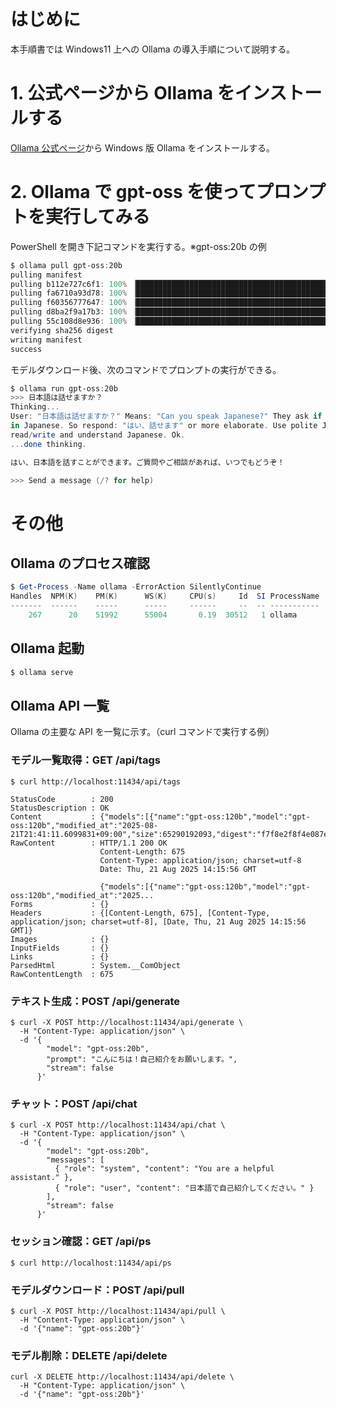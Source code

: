 # はじめに

本手順書では Windows11 上への Ollama の導入手順について説明する。

# 1. 公式ページから Ollama をインストールする

[Ollama 公式ページ](https://ollama.com/download/windows)から Windows 版 Ollama をインストールする。

# 2. Ollama で gpt-oss を使ってプロンプトを実行してみる

PowerShell を開き下記コマンドを実行する。※gpt-oss:20b の例

```powershell
$ ollama pull gpt-oss:20b
pulling manifest
pulling b112e727c6f1: 100% ▕██████████████████████████████████████████████████████████▏  13 GB
pulling fa6710a93d78: 100% ▕██████████████████████████████████████████████████████████▏ 7.2 KB
pulling f60356777647: 100% ▕██████████████████████████████████████████████████████████▏  11 KB
pulling d8ba2f9a17b3: 100% ▕██████████████████████████████████████████████████████████▏   18 B
pulling 55c108d8e936: 100% ▕██████████████████████████████████████████████████████████▏  489 B
verifying sha256 digest
writing manifest
success
```

モデルダウンロード後、次のコマンドでプロンプトの実行ができる。

```powershell
$ ollama run gpt-oss:20b
>>> 日本語は話せますか？
Thinking...
User: "日本語は話せますか？" Means: "Can you speak Japanese?" They ask if I can speak Japanese. I need to answer
in Japanese. So respond: "はい、話せます" or more elaborate. Use polite Japanese. Also maybe mention that I can
read/write and understand Japanese. Ok.
...done thinking.

はい、日本語を話すことができます。ご質問やご相談があれば、いつでもどうぞ！

>>> Send a message (/? for help)
```

# その他

## Ollama のプロセス確認

```powershell
$ Get-Process -Name ollama -ErrorAction SilentlyContinue
Handles  NPM(K)    PM(K)      WS(K)     CPU(s)     Id  SI ProcessName
-------  ------    -----      -----     ------     --  -- -----------
    267      20    51992      55004       0.19  30512   1 ollama
```

## Ollama 起動

```powershell
$ ollama serve
```

## Ollama API 一覧

Ollama の主要な API を一覧に示す。（curl コマンドで実行する例）

### モデル一覧取得：GET /api/tags

```
$ curl http://localhost:11434/api/tags

StatusCode        : 200
StatusDescription : OK
Content           : {"models":[{"name":"gpt-oss:120b","model":"gpt-oss:120b","modified_at":"2025-08-21T21:41:11.6099831+09:00","size":65290192093,"digest":"f7f8e2f8f4e087e0e6791636dfe1a28d701d548dada674d12ef0d85ccb02a2a4...
RawContent        : HTTP/1.1 200 OK
                    Content-Length: 675
                    Content-Type: application/json; charset=utf-8
                    Date: Thu, 21 Aug 2025 14:15:56 GMT

                    {"models":[{"name":"gpt-oss:120b","model":"gpt-oss:120b","modified_at":"2025...
Forms             : {}
Headers           : {[Content-Length, 675], [Content-Type, application/json; charset=utf-8], [Date, Thu, 21 Aug 2025 14:15:56 GMT]}
Images            : {}
InputFields       : {}
Links             : {}
ParsedHtml        : System.__ComObject
RawContentLength  : 675

```

### テキスト生成：POST /api/generate

```
$ curl -X POST http://localhost:11434/api/generate \
  -H "Content-Type: application/json" \
  -d '{
        "model": "gpt-oss:20b",
        "prompt": "こんにちは！自己紹介をお願いします。",
        "stream": false
      }'

```

### チャット：POST /api/chat

```
$ curl -X POST http://localhost:11434/api/chat \
  -H "Content-Type: application/json" \
  -d '{
        "model": "gpt-oss:20b",
        "messages": [
          { "role": "system", "content": "You are a helpful assistant." },
          { "role": "user", "content": "日本語で自己紹介してください。" }
        ],
        "stream": false
      }'

```

### セッション確認：GET /api/ps

```
$ curl http://localhost:11434/api/ps
```

### モデルダウンロード：POST /api/pull

```
$ curl -X POST http://localhost:11434/api/pull \
  -H "Content-Type: application/json" \
  -d '{"name": "gpt-oss:20b"}'

```

### モデル削除：DELETE /api/delete

```
curl -X DELETE http://localhost:11434/api/delete \
  -H "Content-Type: application/json" \
  -d '{"name": "gpt-oss:20b"}'

```
